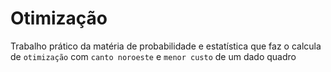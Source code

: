 # Otimização

Trabalho prático da matéria de probabilidade e estatística que faz o calcula de `otimização` com `canto noroeste` e `menor custo` de um dado quadro
